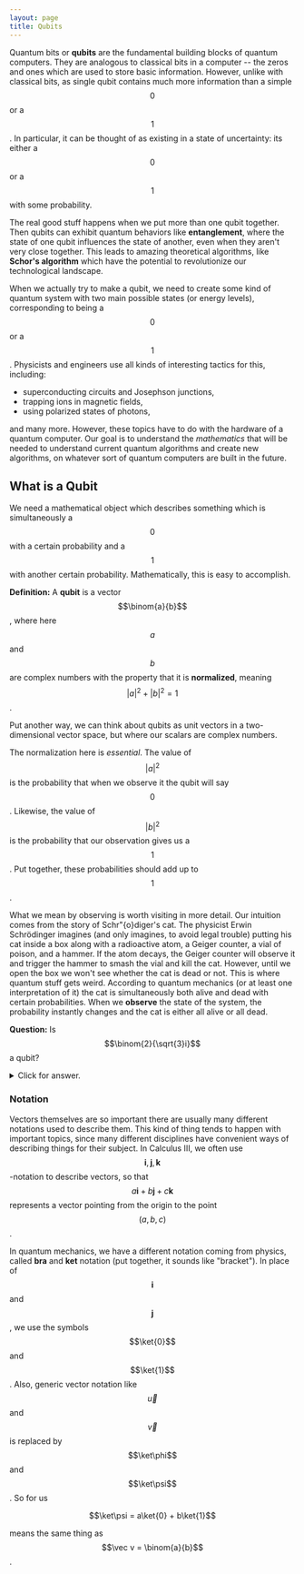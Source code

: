 ```yaml
---
layout: page
title: Qubits
---
```


Quantum bits or **qubits** are the fundamental building blocks of quantum computers.
They are analogous to classical bits in a computer -- the zeros and ones which are used to store basic information.
However, unlike with classical bits, as single qubit contains much more information than a simple $$0$$ or a $$1$$.
In particular, it can be thought of as existing in a state of uncertainty: its either a $$0$$ or a $$1$$ with some probability.

The real good stuff happens when we put more than one qubit together.
Then qubits can exhibit quantum behaviors like **entanglement**, where the state of one qubit influences the state of another, even when they aren't very close together.
This leads to amazing theoretical algorithms, like **Schor's algorithm** which have the potential to revolutionize our technological landscape.

When we actually try to make a qubit, we need to create some kind of quantum system with two main possible states (or energy levels), corresponding to being a $$0$$ or a $$1$$.
Physicists and engineers use all kinds of interesting tactics for this, including:
* superconducting circuits and Josephson junctions,
* trapping ions in magnetic fields,
* using polarized states of photons,

and many more.
However, these topics have to do with the hardware of a quantum computer.
Our goal is to understand the *mathematics* that will be needed to understand current quantum algorithms and create new algorithms, on whatever sort of quantum computers are built in the future.

## What is a Qubit
We need a mathematical object which describes something which is simultaneously a $$0$$ with a certain probability and a $$1$$ with another certain probability.
Mathematically, this is easy to accomplish.

**Definition:** A **qubit** is a vector $$\binom{a}{b}$$, where here $$a$$ and $$b$$ are complex numbers with the property that it is **normalized**, meaning $$\lvert a\rvert^2 + \lvert b\rvert^2 = 1$$.

Put another way, we can think about qubits as unit vectors in a two-dimensional vector space, but where our scalars are complex numbers.

The normalization here is *essential*.
The value of $$\lvert a\rvert^2$$ is the probability that when we observe it the qubit will say $$0$$.
Likewise, the value of $$\lvert b\rvert^2$$ is the probability that our observation gives us a $$1$$.
Put together, these probabilities should add up to $$1$$.

What we mean by observing is worth visiting in more detail.
Our intuition comes from the story of Schr\"{o}diger's cat.
The physicist Erwin Schrödinger imagines (and only imagines, to avoid legal trouble) putting his cat inside a box along with a radioactive atom, a Geiger counter, a vial of poison, and a hammer. If the atom decays, the Geiger counter will observe it and trigger the hammer to smash the vial and kill the cat.
However, until we open the box we won't see whether the cat is dead or not.
This is where quantum stuff gets weird.
According to quantum mechanics (or at least one interpretation of it) the cat is simultaneously both alive and dead with certain probabilities.
When we **observe** the state of the system, the probability instantly changes and the cat is either all alive or all dead.



**Question:** Is $$\binom{2}{\sqrt{3}i}$$ a qubit?
<details>
  <summary>Click for answer.</summary>
  No, because it isn't normalized.
</details>

### Notation
Vectors themselves are so important there are usually many different notations used to describe them.
This kind of thing tends to happen with important topics, since many different disciplines have convenient ways of describing things for their subject.
In Calculus III, we often use $$\textbf{i},\textbf{j},\textbf{k}$$-notation to describe vectors, so that $$a\textbf{i} + b\textbf{j} + c\textbf{k}$$ represents a vector pointing from the origin to the point $$(a,b,c)$$.

In quantum mechanics, we have a different notation coming from physics, called **bra** and **ket** notation (put together, it sounds like "bracket").
In place of $$\mathbf{i}$$ and $$\mathbf{j}$$, we use the symbols $$\ket{0}$$ and $$\ket{1}$$.
Also, generic vector notation like $$\vec u$$ and $$\vec v$$ is replaced by $$\ket\phi$$ and $$\ket\psi$$.
So for us

$$\ket\psi = a\ket{0} + b\ket{1}$$

means the same thing as $$\vec v = \binom{a}{b}$$.






